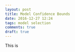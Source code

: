 ```yaml
---
layout: post
title: Model Confidence Bounds
date: 2016-12-27 12:24
tags: model selection
comments: true
draft: true
---
```


This is 


